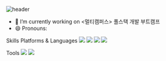 
![header](https://capsule-render.vercel.app/api?type=slice&color=gradient&height=200&section=footer&text=Dev_SeungMin&fontSize=100)


- 🔭 I’m currently working on <멀티캠퍼스> 풀스택 개발 부트캠프
- 😄 Pronouns: 

Skills
Platforms & Languages
<img src="https://img.shields.io/badge/Java-007396?style=flat-square&logo=JAVA&logoColor=white"/>
<img src="https://img.shields.io/badge/javascript-F7DF1E?style=flat-square&logo=JAVA&logoColor=white"/>
<img src="https://img.shields.io/badge/mysql-4479A1?style=flat-square&logo=JAVA&logoColor=white"/>
<img src="https://img.shields.io/badge/Java-007396?style=flat-square&logo=JAVA&logoColor=white"/>

Tools
<img src="https://img.shields.io/badge/Figma-F24E1E?style=flat-square&logo=JAVA&logoColor=white"/>
<img src="https://img.shields.io/badge/GitHub-181717?style=flat-square&logo=JAVA&logoColor=white"/>
